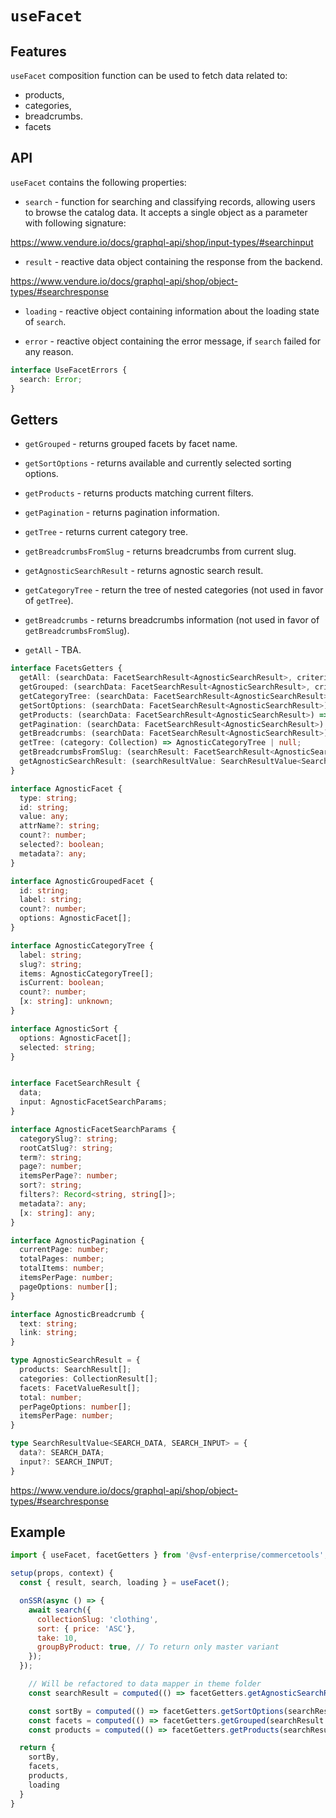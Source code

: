 # `useFacet`

## Features

`useFacet` composition function can be used to fetch data related to:

* products,
* categories,
* breadcrumbs.
* facets

## API

`useFacet` contains the following properties:

* `search` - function for searching and classifying records, allowing users to browse the catalog data. It accepts a single object as a parameter with following signature:

<https://www.vendure.io/docs/graphql-api/shop/input-types/#searchinput>

* `result` - reactive data object containing the response from the backend.

<https://www.vendure.io/docs/graphql-api/shop/object-types/#searchresponse>

* `loading` - reactive object containing information about the loading state of `search`.

* `error` - reactive object containing the error message, if `search` failed for any reason.

```ts
interface UseFacetErrors {
  search: Error;
}
```

## Getters

* `getGrouped` - returns grouped facets by facet name.

* `getSortOptions` - returns available and currently selected sorting options.

* `getProducts` - returns products matching current filters.

* `getPagination` - returns pagination information.

* `getTree` - returns current category tree.

* `getBreadcrumbsFromSlug` - returns breadcrumbs from current slug.

* `getAgnosticSearchResult` - returns agnostic search result.

* `getCategoryTree` - return the tree of nested categories (not used in favor of `getTree`).

* `getBreadcrumbs` - returns breadcrumbs information (not used in favor of `getBreadcrumbsFromSlug`).

* `getAll` - TBA.

```ts
interface FacetsGetters {
  getAll: (searchData: FacetSearchResult<AgnosticSearchResult>, criteria?: string[]) => AgnosticFacet[];
  getGrouped: (searchData: FacetSearchResult<AgnosticSearchResult>, criteria?: string[]) => AgnosticGroupedFacet[];
  getCategoryTree: (searchData: FacetSearchResult<AgnosticSearchResult>) => AgnosticCategoryTree;
  getSortOptions: (searchData: FacetSearchResult<AgnosticSearchResult>) => AgnosticSort;
  getProducts: (searchData: FacetSearchResult<AgnosticSearchResult>) => ProductVariant[];
  getPagination: (searchData: FacetSearchResult<AgnosticSearchResult>) => AgnosticPagination;
  getBreadcrumbs: (searchData: FacetSearchResult<AgnosticSearchResult>) => AgnosticBreadcrumb[];
  getTree: (category: Collection) => AgnosticCategoryTree | null;
  getBreadcrumbsFromSlug: (searchResult: FacetSearchResult<AgnosticSearchResult>, slug: string) => AgnosticBreadcrumb[]
  getAgnosticSearchResult: (searchResultValue: SearchResultValue<SearchResponse, SearchInput>) => FacetSearchResult<AgnosticSearchResult>;
}

interface AgnosticFacet {
  type: string;
  id: string;
  value: any;
  attrName?: string;
  count?: number;
  selected?: boolean;
  metadata?: any;
}

interface AgnosticGroupedFacet {
  id: string;
  label: string;
  count?: number;
  options: AgnosticFacet[];
}

interface AgnosticCategoryTree {
  label: string;
  slug?: string;
  items: AgnosticCategoryTree[];
  isCurrent: boolean;
  count?: number;
  [x: string]: unknown;
}

interface AgnosticSort {
  options: AgnosticFacet[];
  selected: string;
}


interface FacetSearchResult {
  data;
  input: AgnosticFacetSearchParams;
}

interface AgnosticFacetSearchParams {
  categorySlug?: string;
  rootCatSlug?: string;
  term?: string;
  page?: number;
  itemsPerPage?: number;
  sort?: string;
  filters?: Record<string, string[]>;
  metadata?: any;
  [x: string]: any;
}

interface AgnosticPagination {
  currentPage: number;
  totalPages: number;
  totalItems: number;
  itemsPerPage: number;
  pageOptions: number[];
}

interface AgnosticBreadcrumb {
  text: string;
  link: string;
}

type AgnosticSearchResult = {
  products: SearchResult[];
  categories: CollectionResult[];
  facets: FacetValueResult[];
  total: number;
  perPageOptions: number[];
  itemsPerPage: number;
}

type SearchResultValue<SEARCH_DATA, SEARCH_INPUT> = {
  data?: SEARCH_DATA;
  input?: SEARCH_INPUT;
}
```

<https://www.vendure.io/docs/graphql-api/shop/object-types/#searchresponse>

## Example

```js
import { useFacet, facetGetters } from '@vsf-enterprise/commercetools';

setup(props, context) {
  const { result, search, loading } = useFacet();

  onSSR(async () => {
    await search({
      collectionSlug: 'clothing',
      sort: { price: 'ASC'},
      take: 10,
      groupByProduct: true, // To return only master variant
    });
  });

    // Will be refactored to data mapper in theme folder
    const searchResult = computed(() => facetGetters.getAgnosticSearchResult(result.value)); // Convert raw result to agnostic search result 

    const sortBy = computed(() => facetGetters.getSortOptions(searchResult.value));
    const facets = computed(() => facetGetters.getGrouped(searchResult.value));
    const products = computed(() => facetGetters.getProducts(searchResult.value));

  return {
    sortBy,
    facets,
    products,
    loading
  }
}
```
